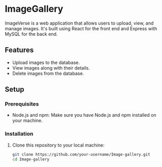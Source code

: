 # ImageGallery

ImageVerse is a web application that allows users to upload, view, and manage images. It's built using React for the front end and Express with MySQL for the back end.

## Features

- Upload images to the database.
- View images along with their details.
- Delete images from the database.

## Setup

### Prerequisites

- Node.js and npm: Make sure you have Node.js and npm installed on your machine.

### Installation

1. Clone this repository to your local machine:

   ```bash
   git clone https://github.com/your-username/Image-gallery.git
   cd Image-gallery

